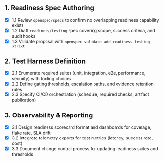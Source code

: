 ## 1. Readiness Spec Authoring

- [x] 1.1 Review `openspec/specs` to confirm no overlapping readiness capability exists
- [x] 1.2 Draft `readiness/testing` spec covering scope, success criteria, and audit hooks
- [x] 1.3 Validate proposal with `openspec validate add-readiness-testing --strict`

## 2. Test Harness Definition

- [x] 2.1 Enumerate required suites (unit, integration, e2e, performance, security) with tooling choices
- [x] 2.2 Define gating thresholds, escalation paths, and evidence retention rules
- [x] 2.3 Specify CI/CD orchestration (schedule, required checks, artifact publication)

## 3. Observability & Reporting

- [x] 3.1 Design readiness scorecard format and dashboards for coverage, flake rate, SLA drift
- [x] 3.2 Integrate telemetry exports for test metrics (latency, success rate, cost)
- [x] 3.3 Document change control process for updating readiness suites and thresholds
